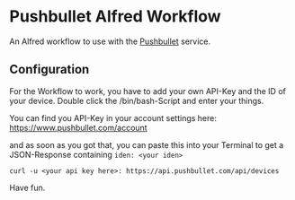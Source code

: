 Pushbullet Alfred Workflow
==========================

An Alfred workflow to use with the [Pushbullet](https://www.pushbullet.com) service.

## Configuration

For the Workflow to work, you have to add your own API-Key and the ID of your device. Double click the /bin/bash-Script and enter your things.

You can find you API-Key in your account settings here: https://www.pushbullet.com/account

and as soon as you got that, you can paste this into your Terminal to get a JSON-Response containing `iden: <your iden>`

```
curl -u <your api key here>: https://api.pushbullet.com/api/devices
```

Have fun.